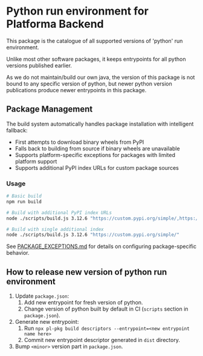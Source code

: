 # Python run environment for Platforma Backend

This package is the catalogue of all supported versions of 'python' run environment.

Unlike most other software packages, it keeps entrypoints for all python versions
published earlier.

As we do not maintain/build our own java, the version of this package is not bound to any
specific version of python, but newer python version publications produce newer entrypoints
in this package.

## Package Management

The build system automatically handles package installation with intelligent fallback:
- First attempts to download binary wheels from PyPI
- Falls back to building from source if binary wheels are unavailable
- Supports platform-specific exceptions for packages with limited platform support
- Supports additional PyPI index URLs for custom package sources

### Usage

```bash
# Basic build
npm run build

# Build with additional PyPI index URLs
node ./scripts/build.js 3.12.6 "https://custom.pypi.org/simple/,https://another.pypi.org/simple/"

# Build with single additional index
node ./scripts/build.js 3.12.6 "https://custom.pypi.org/simple/"
```

See [PACKAGE_EXCEPTIONS.md](PACKAGE_EXCEPTIONS.md) for details on configuring package-specific behavior.

## How to release new version of python run environment

1. Update `package.json`:
   1. Add new entrypoint for fresh version of python.
   2. Change version of python built by default in CI (`scripts` section in `package.json`).
2. Generate new entrypoint:
   1. Run `npx pl-pkg build descriptors --entrypoint=<new entrypoint name here>`
   2. Commit new entrypoint descriptor generated in `dist` directory.
3. Bump `<minor>` version part in `package.json`.
